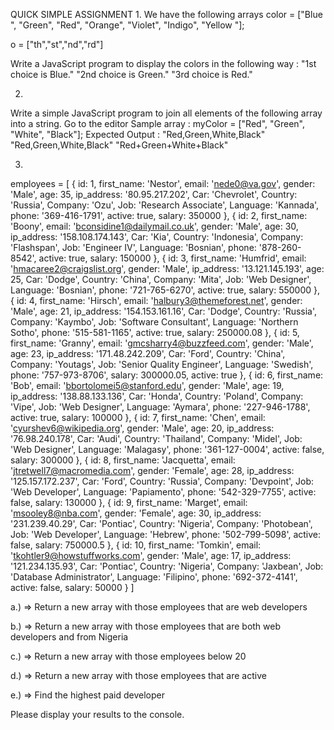 QUICK SIMPLE ASSIGNMENT
1.
We have the following arrays
color = ["Blue ", "Green", "Red", "Orange", "Violet", "Indigo", "Yellow "];

o = ["th","st","nd","rd"]

Write a JavaScript program to display the colors in the following way :
"1st choice is Blue."
"2nd choice is Green."
"3rd choice is Red."

2.
Write a simple JavaScript program to join all elements of the following array into a string. Go to the editor
Sample array : myColor = ["Red", "Green", "White", "Black"];
Expected Output :
"Red,Green,White,Black"
"Red,Green,White,Black"
"Red+Green+White+Black"


3.
 employees = [
    {
        id: 1,
        first_name: 'Nestor',
        email: 'nede0@va.gov',
        gender: 'Male',
        age: 35,
        ip_address: '80.95.217.202',
        Car: 'Chevrolet',
        Country: 'Russia',
        Company: 'Ozu',
        Job: 'Research Associate',
        Language: 'Kannada',
        phone: '369-416-1791',
        active: true,
        salary: 350000
    },
    {
        id: 2,
        first_name: 'Boony',
        email: 'bconsidine1@dailymail.co.uk',
        gender: 'Male',
        age: 30,
        ip_address: '158.108.174.143',
        Car: 'Kia',
        Country: 'Indonesia',
        Company: 'Flashspan',
        Job: 'Engineer IV',
        Language: 'Bosnian',
        phone: '878-260-8542',
        active: true,
        salary: 150000
    },
    {
        id: 3,
        first_name: 'Humfrid',
        email: 'hmacaree2@craigslist.org',
        gender: 'Male',
        ip_address: '13.121.145.193',
        age: 25,
        Car: 'Dodge',
        Country: 'China',
        Company: 'Mita',
        Job: 'Web Designer',
        Language: 'Bosnian',
        phone: '721-765-6270',
        active: true,
        salary: 550000
    },
    {
        id: 4,
        first_name: 'Hirsch',
        email: 'halbury3@themeforest.net',
        gender: 'Male',
        age: 21,
        ip_address: '154.153.161.16',
        Car: 'Dodge',
        Country: 'Russia',
        Company: 'Kaymbo',
        Job: 'Software Consultant',
        Language: 'Northern Sotho',
        phone: '515-581-1165',
        active: true,
        salary: 250000.08
    },
    {
        id: 5,
        first_name: 'Granny',
        email: 'gmcsharry4@buzzfeed.com',
        gender: 'Male',
        age: 23,
        ip_address: '171.48.242.209',
        Car: 'Ford',
        Country: 'China',
        Company: 'Youtags',
        Job: 'Senior Quality Engineer',
        Language: 'Swedish',
        phone: '757-973-8706',
        salary: 300000.05,
        active: true
    },
    {
        id: 6,
        first_name: 'Bob',
        email: 'bbortolomei5@stanford.edu',
        gender: 'Male',
        age: 19,
        ip_address: '138.88.133.136',
        Car: 'Honda',
        Country: 'Poland',
        Company: 'Vipe',
        Job: 'Web Designer',
        Language: 'Aymara',
        phone: '227-946-1788',
        active: true,
        salary: 100000
    },
    {
        id: 7,
        first_name: 'Chen',
        email: 'cyurshev6@wikipedia.org',
        gender: 'Male',
        age: 20,
        ip_address: '76.98.240.178',
        Car: 'Audi',
        Country: 'Thailand',
        Company: 'Midel',
        Job: 'Web Designer',
        Language: 'Malagasy',
        phone: '361-127-0004',
        active: false,
        salary: 300000
    },
    {
        id: 8,
        first_name: 'Jacquetta',
        email: 'jtretwell7@macromedia.com',
        gender: 'Female',
        age: 28,
        ip_address: '125.157.172.237',
        Car: 'Ford',
        Country: 'Russia',
        Company: 'Devpoint',
        Job: 'Web Developer',
        Language: 'Papiamento',
        phone: '542-329-7755',
        active: false,
        salary: 130000
    },
    {
        id: 9,
        first_name: 'Marget',
        email: 'msooley8@nba.com',
        gender: 'Female',
        age: 30,
        ip_address: '231.239.40.29',
        Car: 'Pontiac',
        Country: 'Nigeria',
        Company: 'Photobean',
        Job: 'Web Developer',
        Language: 'Hebrew',
        phone: '502-799-5098',
        active: false,
        salary: 750000.5
    },
    {
        id: 10,
        first_name: 'Tomkin',
        email: 'tkohtler9@howstuffworks.com',
        gender: 'Male',
        age: 17,
        ip_address: '121.234.135.93',
        Car: 'Pontiac',
        Country: 'Nigeria',
        Company: 'Jaxbean',
        Job: 'Database Administrator',
        Language: 'Filipino',
        phone: '692-372-4141',
        active: false,
        salary: 50000
    }
]


  a.) => Return a new array with those employees that are web developers

  b.) => Return a new array with those employees that are both web developers and from Nigeria

  c.) => Return a new array with those employees below 20

  d.) => Return a new array with those employees that are active

  e.) => Find the highest paid developer

Please display your results to the console.
